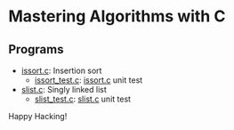# Mastering Algorithms with C

## Programs

- [issort.c]: Insertion sort
  - [issort_test.c]: [issort.c] unit test
- [slist.c]: Singly linked list
  - [slist_test.c]: [slist.c] unit test

Happy Hacking!

[issort.c]: issort.c
[slist.c]: slist.c
[issort_test.c]: issort_test.c
[slist_test.c]: slist_test.c
